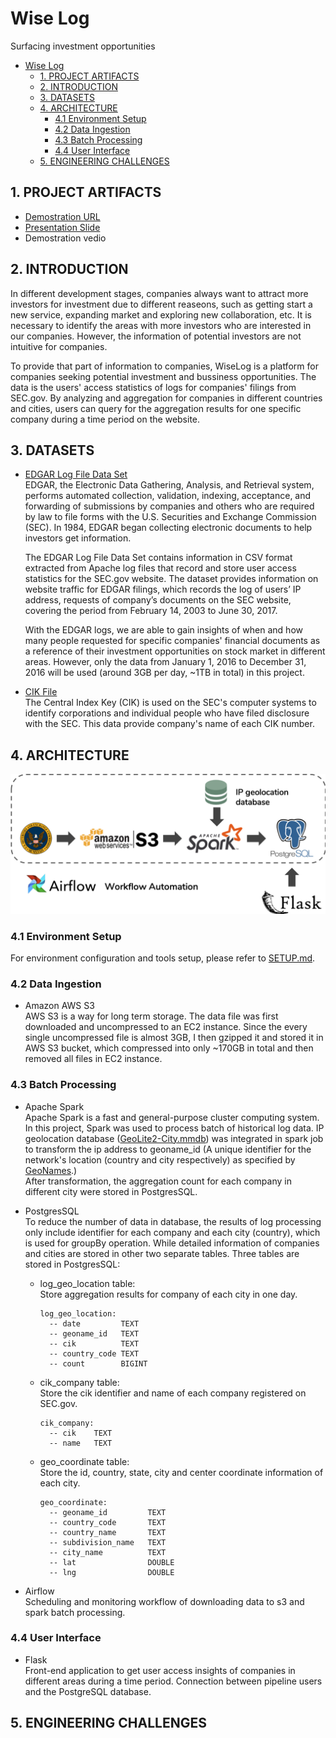 # Wise Log
Surfacing investment opportunities

<!-- TOC -->

- [Wise Log](#wise-log)
    - [1. PROJECT ARTIFACTS](#1-project-artifacts)
    - [2. INTRODUCTION](#2-introduction)
    - [3. DATASETS](#3-datasets)
    - [4. ARCHITECTURE](#4-architecture)
        - [4.1 Environment Setup](#41-environment-setup)
        - [4.2 Data Ingestion](#42-data-ingestion)
        - [4.3 Batch Processing](#43-batch-processing)
        - [4.4 User Interface](#44-user-interface)
    - [5. ENGINEERING CHALLENGES](#5-engineering-challenges)

<!-- /TOC -->


## 1. PROJECT ARTIFACTS 
* [Demostration URL](wiselog.club)
* [Presentation Slide](bit.ly/wiselog_demo)
* Demostration vedio
  
## 2. INTRODUCTION
In different development stages, companies always want to attract more investors for investment due to different reaseons, such as getting start a new service, expanding market and exploring new collaboration, etc. It is necessary to identify the areas with more investors who are interested in our companies. However, the information of potential investors are not intuitive for companies.      

To provide that part of information to companies, WiseLog is a platform for companies seeking potential investment and bussiness opportunities. The data is the users' access statistics of logs for companies' filings from SEC.gov. By  analyzing and aggregation for companies in different countries and cities, users can query for the aggregation results for one specific company during a time period on the website.

## 3. DATASETS
* [EDGAR Log File Data Set](https://www.sec.gov/dera/data/edgar-log-file-data-set.html)     
  EDGAR, the Electronic Data Gathering, Analysis, and Retrieval system, performs automated collection, validation, indexing, acceptance, and forwarding of submissions by companies and others who are required by law to file forms with the U.S. Securities and Exchange Commission (SEC). In 1984, EDGAR began collecting electronic documents to help investors get information.
  
  The EDGAR Log File Data Set contains information in CSV format extracted from Apache log files that record and store user access statistics for the SEC.gov website. The dataset provides information on website traffic for EDGAR filings, which records the log of users’ IP address, requests of company’s documents on the SEC website, covering the period from February 14, 2003 to June 30, 2017.          

  With the EDGAR logs, we are able to gain insights of when and how many people requested for specific companies' financial documents as a reference of their investment opportunities on stock market in different areas. However, only the data from January 1, 2016 to December 31, 2016 will be used (around 3GB per day, ~1TB in total) in this project.
* [CIK File](https://www.sec.gov/Archives/edgar/cik-lookup-data.txt)    
  The Central Index Key (CIK) is used on the SEC's computer systems to identify corporations and individual people who have filed disclosure with the SEC. This data provide company's name of each CIK number.
## 4. ARCHITECTURE
![Pipeline](./img/workflow.png)
### 4.1 Environment Setup
 For environment configuration and tools setup, please refer to [SETUP.md](./SETUP.md).
### 4.2 Data Ingestion
* Amazon AWS S3      
  AWS S3 is a way for long term storage. The data file was first downloaded and uncompressed to an EC2 instance. Since the every single uncompressed file is almost 3GB, I then gzipped it and stored it in AWS S3 bucket, which compressed into only ~170GB in total and then removed all files in EC2 instance. 
### 4.3 Batch Processing
* Apache Spark      
  Apache Spark is a fast and general-purpose cluster computing system. In this project, Spark was used to process batch of historical log data. IP geolocation database ([GeoLite2-City.mmdb](https://geolite.maxmind.com/download/geoip/database/GeoLite2-City.tar.gz)) was integrated in spark job to transform the ip address to geoname_id (A unique identifier for the network's location (country and city respectively) as specified by [GeoNames](https://www.geonames.org/).)      
  After transformation, the aggregation count for each company in different city were stored in PostgresSQL.
* PostgresSQL       
  To reduce the number of data in database, the results of log processing only include identifier for each company and each city (country), which is used for groupBy operation. While detailed information of companies and cities are stored in other two separate tables. Three tables are stored in PostgresSQL:    
     
  * log_geo_location table:     
    Store aggregation results for company of each city in one day.
    ```postgresql
    log_geo_location:
      -- date         TEXT
      -- geoname_id   TEXT
      -- cik          TEXT
      -- country_code TEXT
      -- count        BIGINT
    ```
  * cik_company table:      
    Store the cik identifier and name of each company registered on SEC.gov.
    ```postgresql
    cik_company:
      -- cik    TEXT
      -- name   TEXT
    ```
  * geo_coordinate table:       
    Store the id, country, state, city and center coordinate information of each city.
    ```postgresql
    geo_coordinate:
      -- geoname_id         TEXT
      -- country_code       TEXT
      -- country_name       TEXT
      -- subdivision_name   TEXT
      -- city_name          TEXT
      -- lat                DOUBLE
      -- lng                DOUBLE
    ```
* Airflow       
  Scheduling and monitoring workflow of downloading data to s3 and spark batch processing.
### 4.4 User Interface
* Flask     
  Front-end application to get user access insights of companies in different areas during a time period. Connection between pipeline users and the PostgreSQL database.
## 5. ENGINEERING CHALLENGES